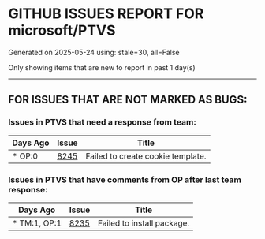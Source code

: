 
# GITHUB ISSUES REPORT FOR microsoft/PTVS


Generated on 2025-05-24 using: stale=30, all=False


Only showing items that are new to report in past 1 day(s)


---

## FOR ISSUES THAT ARE NOT MARKED AS BUGS:


### Issues in PTVS that need a response from team:

| Days Ago | Issue | Title |
| --- | --- | --- |
 | \* OP:0  |[8245](https://github.com/microsoft/PTVS/issues/8245 "Failed to create cookie template.")  |Failed to create cookie template. |

### Issues in PTVS that have comments from OP after last team response:

| Days Ago | Issue | Title |
| --- | --- | --- |
 | \* TM:1, OP:1  |[8235](https://github.com/microsoft/PTVS/issues/8235 "Failed to install package.")  |Failed to install package. |




















